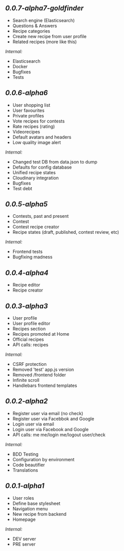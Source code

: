 *0.0.7-alpha7-goldfinder*
--------------------------------------------------
+ Search engine (Elasticsearch)
+ Questions & Answers
+ Recipe categories
+ Create new recipe from user profile
+ Related recipes (more like this)

_Internal:_

+ Elasticsearch
+ Docker
+ Bugfixes
+ Tests

*0.0.6-alpha6*
--------------------------------------------------
+ User shopping list
+ User favourites
+ Private profiles
+ Vote recipes for contests
+ Rate recipes (rating)
+ Videorecipes
+ Default avatars and headers
+ Low quality image alert

_Internal:_

+ Changed test DB from data.json to dump
+ Defaults for config database
+ Unified recipe states
+ Cloudinary integration
+ Bugfixes
+ Test debt

*0.0.5-alpha5*
--------------------------------------------------
+ Contests, past and present
+ Contest
+ Contest recipe creator
+ Recipe states (draft, published, contest review, etc)

_Internal:_

+ Frontend tests
+ Bugfixing madness

*0.0.4-alpha4*
--------------------------------------------------
+ Recipe editor
+ Recipe creator

*0.0.3-alpha3*
--------------------------------------------------
+ User profile
+ User profile editor
+ Recipes section
+ Recipes promoted at Home
+ Official recipes
+ API calls:
  recipes

_Internal:_

+ CSRF protection
+ Removed 'test' app.js version
+ Removed /frontend folder
+ Infinite scroll
+ Handlebars frontend templates

*0.0.2-alpha2*
--------------------------------------------------
+ Register user via email (no check)
+ Register user via Facebbok and Google
+ Login user via email
+ Login user via Facebook and Google
+ API calls:
  me
  me/login
  me/logout
  user/check

_Internal:_

+ BDD Testing
+ Configuration by environment
+ Code beautifier
+ Translations

*0.0.1-alpha1*
--------------------------------------------------
+ User roles
+ Define base stylesheet
+ Navigation menu
+ New recipe from backend
+ Homepage

_Internal:_

+ DEV server
+ PRE server